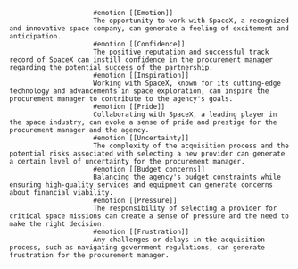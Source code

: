 						
						 #emotion [[Emotion]]
						 The opportunity to work with SpaceX, a recognized and innovative space company, can generate a feeling of excitement and anticipation.
						 #emotion [[Confidence]]
						 The positive reputation and successful track record of SpaceX can instill confidence in the procurement manager regarding the potential success of the partnership.
						 #emotion [[Inspiration]]
						 Working with SpaceX, known for its cutting-edge technology and advancements in space exploration, can inspire the procurement manager to contribute to the agency's goals.
						 #emotion [[Pride]]
						 Collaborating with SpaceX, a leading player in the space industry, can evoke a sense of pride and prestige for the procurement manager and the agency.
						 #emotion [[Uncertainty]]
						 The complexity of the acquisition process and the potential risks associated with selecting a new provider can generate a certain level of uncertainty for the procurement manager.
						 #emotion [[Budget concerns]]
						 Balancing the agency's budget constraints while ensuring high-quality services and equipment can generate concerns about financial viability.
						 #emotion [[Pressure]]
						 The responsibility of selecting a provider for critical space missions can create a sense of pressure and the need to make the right decision.
						 #emotion [[Frustration]]
						 Any challenges or delays in the acquisition process, such as navigating government regulations, can generate frustration for the procurement manager.



